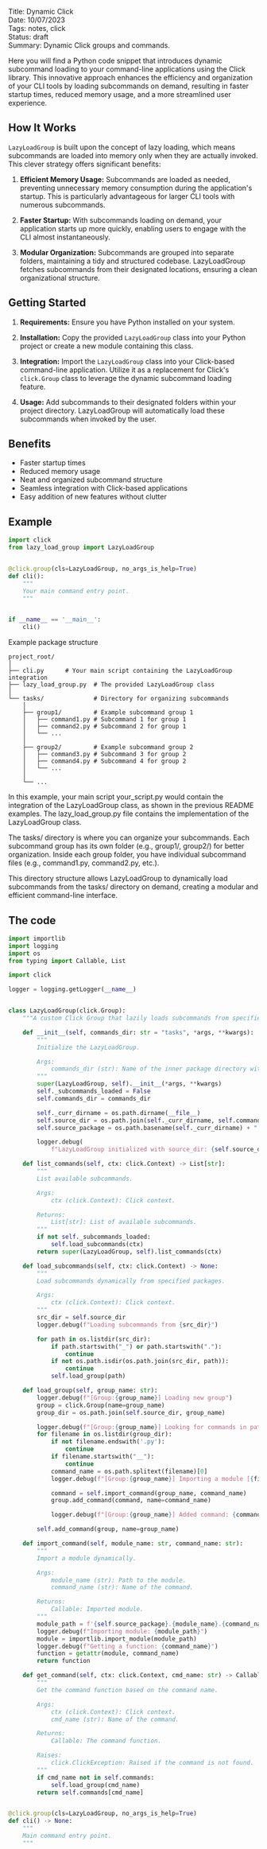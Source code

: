 Title: Dynamic Click  
Date: 10/07/2023  
Tags: notes, click  
Status: draft  
Summary: Dynamic Click groups and commands.  

Here you will find a Python code snippet that introduces dynamic subcommand loading to your command-line applications
using the Click
library. This innovative approach enhances the efficiency and organization of your CLI tools by loading subcommands on
demand, resulting in faster startup times, reduced memory usage, and a more streamlined user experience.

## How It Works

`LazyLoadGroup` is built upon the concept of lazy loading, which means subcommands are loaded into memory only when they
are actually invoked. This clever strategy offers significant benefits:

1. **Efficient Memory Usage:** Subcommands are loaded as needed, preventing unnecessary memory consumption during the
   application's startup. This is particularly advantageous for larger CLI tools with numerous subcommands.

2. **Faster Startup:** With subcommands loading on demand, your application starts up more quickly, enabling users to
   engage with the CLI almost instantaneously.

3. **Modular Organization:** Subcommands are grouped into separate folders, maintaining a tidy and structured codebase.
   LazyLoadGroup fetches subcommands from their designated locations, ensuring a clean organizational structure.

## Getting Started

1. **Requirements:** Ensure you have Python installed on your system.

2. **Installation:** Copy the provided `LazyLoadGroup` class into your Python project or create a new module containing
   this class.

3. **Integration:** Import the `LazyLoadGroup` class into your Click-based command-line application. Utilize it as a
   replacement for Click's `click.Group` class to leverage the dynamic subcommand loading feature.

4. **Usage:** Add subcommands to their designated folders within your project directory. LazyLoadGroup will
   automatically load these subcommands when invoked by the user.

## Benefits

- Faster startup times
- Reduced memory usage
- Neat and organized subcommand structure
- Seamless integration with Click-based applications
- Easy addition of new features without clutter

## Example

```python
import click
from lazy_load_group import LazyLoadGroup


@click.group(cls=LazyLoadGroup, no_args_is_help=True)
def cli():
    """
    Your main command entry point.
    """


if __name__ == '__main__':
    cli()

```

Example package structure

```shell
project_root/
│
├── cli.py      # Your main script containing the LazyLoadGroup integration
├── lazy_load_group.py  # The provided LazyLoadGroup class
│
└── tasks/              # Directory for organizing subcommands
    │
    ├── group1/         # Example subcommand group 1
    │   ├── command1.py # Subcommand 1 for group 1
    │   ├── command2.py # Subcommand 2 for group 1
    │   └── ...
    │
    ├── group2/         # Example subcommand group 2
    │   ├── command3.py # Subcommand 3 for group 2
    │   ├── command4.py # Subcommand 4 for group 2
    │   └── ...
    │
    └── ...
```

In this example, your main script your_script.py would contain the integration of the LazyLoadGroup class, as shown in
the previous README examples. The lazy_load_group.py file contains the implementation of the LazyLoadGroup class.

The tasks/ directory is where you can organize your subcommands. Each subcommand group has its own folder (e.g.,
group1/, group2/) for better organization. Inside each group folder, you have individual subcommand files (e.g.,
command1.py, command2.py, etc.).

This directory structure allows LazyLoadGroup to dynamically load subcommands from the tasks/ directory on demand,
creating a modular and efficient command-line interface.

## The code

```python
import importlib
import logging
import os
from typing import Callable, List

import click

logger = logging.getLogger(__name__)


class LazyLoadGroup(click.Group):
    """A custom Click Group that lazily loads subcommands from specified packages."""

    def __init__(self, commands_dir: str = "tasks", *args, **kwargs):
        """
        Initialize the LazyLoadGroup.

        Args:
            commands_dir (str): Name of the inner package directory with groups..
        """
        super(LazyLoadGroup, self).__init__(*args, **kwargs)
        self._subcommands_loaded = False
        self.commands_dir = commands_dir

        self._curr_dirname = os.path.dirname(__file__)
        self.source_dir = os.path.join(self._curr_dirname, self.commands_dir)
        self.source_package = os.path.basename(self._curr_dirname) + "." + self.commands_dir

        logger.debug(
            f"LazyLoadGroup initialized with source_dir: {self.source_dir}, source_package: {self.source_package}")

    def list_commands(self, ctx: click.Context) -> List[str]:
        """
        List available subcommands.

        Args:
            ctx (click.Context): Click context.

        Returns:
            List[str]: List of available subcommands.
        """
        if not self._subcommands_loaded:
            self.load_subcommands(ctx)
        return super(LazyLoadGroup, self).list_commands(ctx)

    def load_subcommands(self, ctx: click.Context) -> None:
        """
        Load subcommands dynamically from specified packages.

        Args:
            ctx (click.Context): Click context.
        """
        src_dir = self.source_dir
        logger.debug(f"Loading subcommands from {src_dir}")

        for path in os.listdir(src_dir):
            if path.startswith("_") or path.startswith("."):
                continue
            if not os.path.isdir(os.path.join(src_dir, path)):
                continue
            self.load_group(path)

    def load_group(self, group_name: str):
        logger.debug(f"[Group:{group_name}] Loading new group")
        group = click.Group(name=group_name)
        group_dir = os.path.join(self.source_dir, group_name)

        logger.debug(f"[Group:{group_name}] Looking for commands in path: {group_dir}")
        for filename in os.listdir(group_dir):
            if not filename.endswith('.py'):
                continue
            if filename.startswith("__"):
                continue
            command_name = os.path.splitext(filename)[0]
            logger.debug(f"[Group:{group_name}] Importing a module [{filename}]. Looking for function [{command_name}]")

            command = self.import_command(group_name, command_name)
            group.add_command(command, name=command_name)

            logger.debug(f"[Group:{group_name}] Added command: {command_name}")

        self.add_command(group, name=group_name)

    def import_command(self, module_name: str, command_name: str):
        """
        Import a module dynamically.

        Args:
            module_name (str): Path to the module.
            command_name (str): Name of the command.

        Returns:
            Callable: Imported module.
        """
        module_path = f'{self.source_package}.{module_name}.{command_name}'
        logger.debug(f"Importing module: {module_path}")
        module = importlib.import_module(module_path)
        logger.debug(f"Getting a function: {command_name}")
        function = getattr(module, command_name)
        return function

    def get_command(self, ctx: click.Context, cmd_name: str) -> Callable:
        """
        Get the command function based on the command name.

        Args:
            ctx (click.Context): Click context.
            cmd_name (str): Name of the command.

        Returns:
            Callable: The command function.

        Raises:
            click.ClickException: Raised if the command is not found.
        """
        if cmd_name not in self.commands:
            self.load_group(cmd_name)
        return self.commands[cmd_name]


@click.group(cls=LazyLoadGroup, no_args_is_help=True)
def cli() -> None:
    """
    Main command entry point.
    """


```